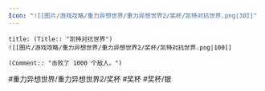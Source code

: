 ```yaml
---
Icon: "![[图片/游戏攻略/重力异想世界/重力异想世界2/奖杯/凯特对抗世界.png|30]]"
---
```

```ad-common-silver-trophy
title: (Title:: "凯特对抗世界")
![[图片/游戏攻略/重力异想世界/重力异想世界2/奖杯/凯特对抗世界.png|100]]

(Comment:: "击败了 1000 个敌人。")
```

#重力异想世界/重力异想世界2/奖杯 #奖杯 #奖杯/银
